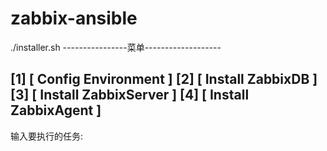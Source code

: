 # zabbix-ansible

./installer.sh
----------------菜单-------------------

[1] [ Config  Environment  ]
[2] [ Install ZabbixDB     ]
[3] [ Install ZabbixServer ]
[4] [ Install ZabbixAgent  ]
---------------------------------------
输入要执行的任务:
